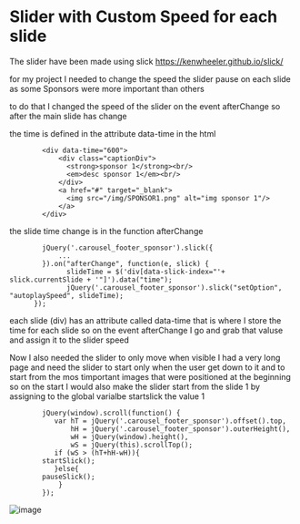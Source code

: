 # Slider with Custom Speed for each slide

The slider have been made using slick 
https://kenwheeler.github.io/slick/

for my project I needed to change the speed the slider pause on each slide
as some Sponsors were more important than others

to do that I changed the speed of the slider on the event afterChange
so after the main slide has change

the time is defined in the attribute data-time in the html
```rd
        <div data-time="600">
            <div class="captionDiv">
              <strong>sponsor 1</strong><br/>              
              <em>desc sponsor 1</em><br/>
            </div>
            <a href="#" target="_blank">
              <img src="/img/SPONSOR1.png" alt="img sponsor 1"/>
            </a> 
        </div>
````
the slide time change is in the function afterChange
```rd
        jQuery('.carousel_footer_sponsor').slick({
            ...
        }).on("afterChange", function(e, slick) {
              slideTime = $('div[data-slick-index="'+ slick.currentSlide + '"]').data("time");
              jQuery('.carousel_footer_sponsor').slick("setOption", "autoplaySpeed", slideTime);
      });
````

each slide (div) has an attribute called data-time that is where I store the time for each slide
so on the event afterChange I go and grab that valuse and assign it to the slider speed


Now I also needed the slider to only move when visible
I had a very long page and need the slider to start only when the user get down to it
and to start from the mos timportant images that were positioned at the beginning so on the start I would also make the slider start from the slide 1
by assigning to the global varialbe startslick the value 1

```rd
        jQuery(window).scroll(function() {
           var hT = jQuery('.carousel_footer_sponsor').offset().top,
               hH = jQuery('.carousel_footer_sponsor').outerHeight(),
               wH = jQuery(window).height(),
               wS = jQuery(this).scrollTop();
           if (wS > (hT+hH-wH)){ 
        startSlick();
           }else{
        pauseSlick();
            }
        });
````



![image](https://user-images.githubusercontent.com/22336407/139303146-e059e6b4-98f9-41e2-a94b-486249123448.png)

